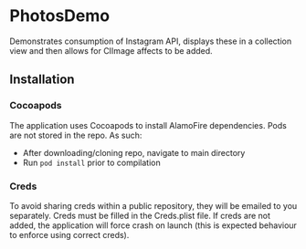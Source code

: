 # PhotosDemo

Demonstrates consumption of Instagram API, displays these in a collection view and then allows for CIImage affects to be added.

## Installation

### Cocoapods

The application uses Cocoapods to install AlamoFire dependencies. Pods are not stored in the repo. As such:

- After downloading/cloning repo, navigate to main directory
- Run ```pod install``` prior to compilation

### Creds

To avoid sharing creds within a public repository, they will be emailed to you separately. Creds must be filled in the Creds.plist file. If creds are not added, the application will force crash on launch (this is expected behaviour to enforce using correct creds).

